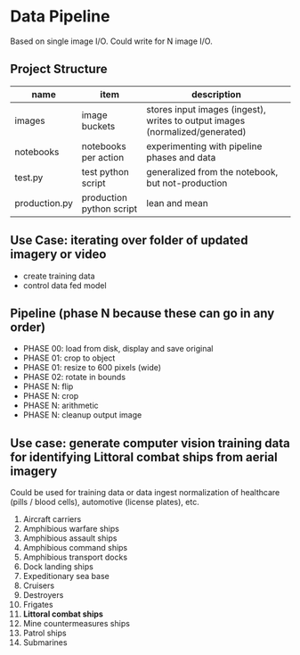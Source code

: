 # Data Pipeline
Based on single image I/O. Could write for N image I/O.

## Project Structure
|name|item|description|
|-|-|-|
|images|image buckets|stores input images (ingest), writes to output images (normalized/generated)|
|notebooks|notebooks per action|experimenting with pipeline phases and data|
|test.py|test python script|generalized from the notebook, but not-production|
|production.py|production python script|lean and mean|

## Use Case: iterating over folder of updated imagery or video
- create training data
- control data fed model

## Pipeline (phase N because these can go in any order)
- PHASE 00: load from disk, display and save original
- PHASE 01: crop to object 
- PHASE 01: resize to 600 pixels (wide)
- PHASE 02: rotate in bounds
- PHASE N: flip
- PHASE N: crop
- PHASE N: arithmetic
- PHASE N: cleanup output image

## Use case: generate computer vision training data for identifying Littoral combat ships from aerial imagery
Could be used for training data or data ingest normalization of healthcare (pills / blood cells), automotive (license plates), etc.
1. Aircraft carriers
1. Amphibious warfare ships
1. Amphibious assault ships
1. Amphibious command ships
1. Amphibious transport docks
1. Dock landing ships
1. Expeditionary sea base
1. Cruisers
1. Destroyers
1. Frigates
1. **Littoral combat ships**
1. Mine countermeasures ships
1. Patrol ships
1. Submarines